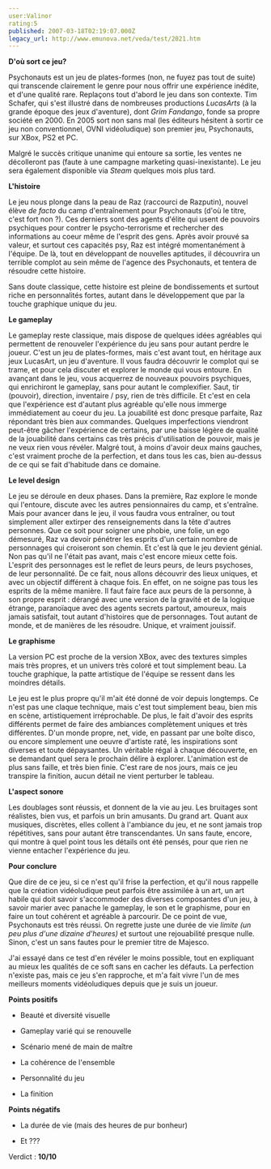 ```yaml
---
user:Valinor
rating:5
published: 2007-03-18T02:19:07.000Z
legacy_url: http://www.emunova.net/veda/test/2021.htm
---
```

**D'où sort ce jeu?**  

  

Psychonauts est un jeu de plates-formes (non, ne fuyez pas tout de suite) qui transcende clairement le genre pour nous offrir une expérience inédite, et d'une qualité rare. Replaçons tout d'abord le jeu dans son contexte. Tim Schafer, qui s'est illustré dans de nombreuses productions _LucasArts_ (à la grande époque des jeux d'aventure), dont _Grim Fandango_, fonde sa propre société en 2000\. En 2005 sort non sans mal (les éditeurs hésitent à sortir ce jeu non conventionnel, OVNI vidéoludique) son premier jeu, Psychonauts, sur XBox, PS2 et PC.  

Malgré le succès critique unanime qui entoure sa sortie, les ventes ne décolleront pas (faute à une campagne marketing quasi-inexistante). Le jeu sera également disponible via _Steam_ quelques mois plus tard.  

  

**L'histoire**  

Le jeu nous plonge dans la peau de Raz (raccourci de Razputin), nouvel élève _de facto_ du camp d'entraînement pour Psychonauts (d'où le titre, c'est fort non ?). Ces derniers sont des agents d'élite qui usent de pouvoirs psychiques pour contrer le psycho-terrorisme et rechercher des informations au coeur même de l'esprit des gens. Après avoir prouvé sa valeur, et surtout ces capacités psy, Raz est intégré momentanément à l'équipe. De là, tout en développant de nouvelles aptitudes, il découvrira un terrible complot au sein même de l'agence des Psychonauts, et tentera de résoudre cette histoire.  

  

Sans doute classique, cette histoire est pleine de bondissements et surtout riche en personnalités fortes, autant dans le développement que par la touche graphique unique du jeu.  

  

**Le gameplay**  

Le gameplay reste classique, mais dispose de quelques idées agréables qui permettent de renouveler l'expérience du jeu sans pour autant perdre le joueur. C'est un jeu de plates-formes, mais c'est avant tout, en héritage aux jeux LucasArt, un jeu d'aventure. Il vous faudra découvrir le complot qui se trame, et pour cela discuter et explorer le monde qui vous entoure. En avançant dans le jeu, vous acquerrez de nouveaux pouvoirs psychiques, qui enrichiront le gameplay, sans pour autant le complexifier. Saut, tir (pouvoir), direction, inventaire / psy, rien de très difficile. Et c'est en cela que l'expérience est d'autant plus agréable qu'elle nous immerge immédiatement au coeur du jeu. La jouabilité est donc presque parfaite, Raz répondant très bien aux commandes. Quelques imperfections viendront peut-être gâcher l'expérience de certains, par une baisse légère de qualité de la jouabilité dans certains cas très précis d'utilisation de pouvoir, mais je ne veux rien vous révéler. Malgré tout, à moins d'avoir deux mains gauches, c'est vraiment proche de la perfection, et dans tous les cas, bien au-dessus de ce qui se fait d'habitude dans ce domaine.  

  

**Le level design**  

Le jeu se déroule en deux phases. Dans la première, Raz explore le monde qui l'entoure, discute avec les autres pensionnaires du camp, et s'entraîne. Mais pour avancer dans le jeu, il vous faudra vous entraîner, ou tout simplement aller extirper des renseignements dans la tête d'autres personnes. Que ce soit pour soigner une phobie, une folie, un ego démesuré, Raz va devoir pénétrer les esprits d'un certain nombre de personnages qui croiseront son chemin. Et c'est là que le jeu devient génial. Non pas qu'il ne l'était pas avant, mais c'est encore mieux cette fois. L'esprit des personnages est le reflet de leurs peurs, de leurs psychoses, de leur personnalité. De ce fait, nous allons découvrir des lieux uniques, et avec un objectif différent à chaque fois. En effet, on ne soigne pas tous les esprits de la même manière. Il faut faire face aux peurs de la personne, à son propre esprit : dérangé avec une version de la gravité et de la logique étrange, paranoïaque avec des agents secrets partout, amoureux, mais jamais satisfait, tout autant d'histoires que de personnages. Tout autant de monde, et de manières de les résoudre. Unique, et vraiment jouissif.  

  

**Le graphisme**  

La version PC est proche de la version XBox, avec des textures simples mais très propres, et un univers très coloré et tout simplement beau. La touche graphique, la patte artistique de l'équipe se ressent dans les moindres détails.  

Le jeu est le plus propre qu'il m'ait été donné de voir depuis longtemps. Ce n'est pas une claque technique, mais c'est tout simplement beau, bien mis en scène, artistiquement irréprochable. De plus, le fait d'avoir des esprits différents permet de faire des ambiances complètement uniques et très différentes. D'un monde propre, net, vide, en passant par une boîte disco, ou encore simplement une oeuvre d'artiste raté, les inspirations sont diverses et toute dépaysantes. Un véritable régal à chaque découverte, en se demandant quel sera le prochain délire à explorer. L'animation est de plus sans faille, et très bien finie. C'est rare de nos jours, mais ce jeu transpire la finition, aucun détail ne vient perturber le tableau.  

  

**L'aspect sonore**  

Les doublages sont réussis, et donnent de la vie au jeu. Les bruitages sont réalistes, bien vus, et parfois un brin amusants. Du grand art. Quant aux musiques, discrètes, elles collent à l'ambiance du jeu, et ne sont jamais trop répétitives, sans pour autant être transcendantes. Un sans faute, encore, qui montre à quel point tous les détails ont été pensés, pour que rien ne vienne entacher l'expérience du jeu.  

  

**Pour conclure**  

Que dire de ce jeu, si ce n'est qu'il frise la perfection, et qu'il nous rappelle que la création vidéoludique peut parfois être assimilée à un art, un art habile qui doit savoir s'accommoder des diverses composantes d'un jeu, à savoir marier avec panache le gameplay, le son et le graphisme, pour en faire un tout cohérent et agréable à parcourir. De ce point de vue, Psychonauts est très réussi. On regrette juste une durée de vie _limite (un peu plus d'une dizaine d'heures)_ et surtout une rejouabilité presque nulle. Sinon, c'est un sans fautes pour le premier titre de Majesco.  

  

J'ai essayé dans ce test d'en révéler le moins possible, tout en expliquant au mieux les qualités de ce soft sans en cacher les défauts. La perfection n'existe pas, mais ce jeu s'en rapproche, et m'a fait vivre l'un de mes meilleurs moments vidéoludiques depuis que je suis un joueur.  

  

**Points positifs**  

- Beauté et diversité visuelle  

- Gameplay varié qui se renouvelle  

- Scénario mené de main de maître  

- La cohérence de l'ensemble  

- Personnalité du jeu  

- La finition  

  

**Points négatifs**  

- La durée de vie (mais des heures de pur bonheur)  

- Et ???  

  

Verdict : **10/10**